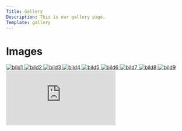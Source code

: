 ```yaml
---
Title: Gallery
Description: This is our gallery page.
Template: gallery
---
```


Images
==========================


<div class="image-box">
<a href="%base_url%/image/bild1.jpg" target="_blank" rel="noopener noreferrer">
    <picture>
        <source media="(min-width: 768px)" srcset="%base_url%/image/bild1.jpg?w=1072">
        <img src="%base_url%/image/bild1.jpg?w=768" alt="bild1">
    </picture>
    </a>
    <a href="%base_url%/image/bild2.jpg" target="_blank" rel="noopener noreferrer">
    <picture>
        <source media="(min-width: 768px)" srcset="%base_url%/image/bild2.jpg?w=1072">
        <img src="%base_url%/image/bild2.jpg?w=768" alt="bild2">
    </picture>
    </a>
    <a href="%base_url%/image/bild3.jpg" target="_blank" rel="noopener noreferrer">
    <picture>
        <source media="(min-width: 768px)" srcset="%base_url%/image/bild3.jpg?w=1072">
        <img src="%base_url%/image/bild3.jpg?w=768" alt="bild3">
    </picture>
    </a>
    <a href="%base_url%/image/bild4.jpg" target="_blank" rel="noopener noreferrer">
    <picture>
        <source media="(min-width: 768px)" srcset="%base_url%/image/bild4.jpg?w=1072">
        <img src="%base_url%/image/bild4.jpg?w=768" alt="bild4">
    </picture>
    </a>
    <a href="%base_url%/image/bild5.jpg" target="_blank" rel="noopener noreferrer">
    <picture>
        <source media="(min-width: 768px)" srcset="%base_url%/image/bild5.jpg?w=1072">
        <img src="%base_url%/image/bild5.jpg?w=768" alt="bild5">
    </picture>
    </a>
    <a href="%base_url%/image/bild6.jpg" target="_blank" rel="noopener noreferrer">
    <picture>
        <source media="(min-width: 768px)" srcset="%base_url%/image/bild6.jpg?w=1072">
        <img src="%base_url%/image/bild6.jpg?w=768" alt="bild6">
    </picture>
    </a>
    <a href="%base_url%/image/bild7.jpg" target="_blank" rel="noopener noreferrer">
    <picture>
        <source media="(min-width: 768px)" srcset="%base_url%/image/bild7.jpg?w=1072">
        <img src="%base_url%/image/bild7.jpg?w=768" alt="bild7">
    </picture>
    </a>
    <a href="%base_url%/image/bild8.jpg" target="_blank" rel="noopener noreferrer">
    <picture>
        <source media="(min-width: 768px)" srcset="%base_url%/image/bild8.jpg?w=1072">
        <img src="%base_url%/image/bild8.jpg?w=768" alt="bild8">
    </picture>
    </a>
    <a href="%base_url%/image/bild9.jpg" target="_blank" rel="noopener noreferrer">
    <picture>
        <source media="(min-width: 768px)" srcset="%base_url%/image/bild9.jpg?w=1072">
        <img src="%base_url%/image/bild9.jpg?w=768" alt="bild9">
    </picture>
    </a>
</div>

<div class="embed-container">
    <iframe src="https://www.youtube.com/embed/s4gBChg6AII?si=Xp6-MeP3_yaOI7tV" frameborder="0" allowfullscreen></iframe>
</div>


